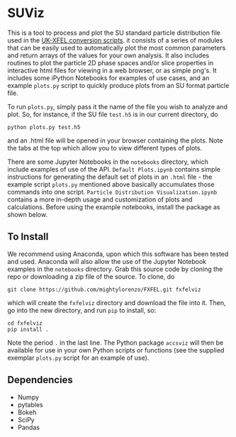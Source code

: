 # SUViz #

This is a tool to process and plot the SU standard particle distribution file used in the [UK-XFEL conversion scripts](https://github.com/UKFELs/FXFEL). it consists of a series of modules that can be easily used to automatically plot the most common parameters and return arrays of the values for your own analysis. It also includes routines to plot the particle 2D phase spaces and/or slice properties in interactive html files for viewing in a web browser, or as simple png's. It includes some iPython Notebooks for examples of use cases, and an example `plots.py` script to quickly produce plots from an SU format particle file.

To run `plots.py`, simply pass it the name of the file you wish to analyze and plot. So, for instance, if the SU file `test.h5` is in our current directory, do
```
python plots.py test.h5
```
and an .html file will be opened in your browser containing the plots. Note the tabs at the top which allow you to view different types of plots.

There are some Jupyter Notebooks in the `notebooks` directory, which include examples of use of the API. `Default Plots.ipynb` contains simple instructions for generating the default set of plots in an `.html` file - the example script `plots.py` mentioned above basically accumulates those commands into one script. `Particle Distribution Visualization.ipynb` contains a more in-depth usage and customization of plots and calculations. Before using the example notebooks, install the package as shown below.

## To Install

We recommend using Anaconda, upon which this software has been tested and used. Anaconda will also allow the use of the Jupyter Notebook examples in the `notebooks` directory. Grab this source code by cloning the repo or downloading a zip file of the source. To clone, do
```
git clone https://github.com/mightylorenzo/FXFEL.git fxfelviz
```

which will create the `fxfelviz` directory and download the file into it. Then, go into the new directory, and run `pip` to install, so:

```
cd fxfelviz
pip install .
```

Note the period `.` in the last line. The Python package `accsviz` will then be available for use in your own Python scripts or functions (see the supplied exemplar `plots.py` script for an example of use).

## Dependencies

 - Numpy
 - pytables
 - Bokeh
 - SciPy
 - Pandas
